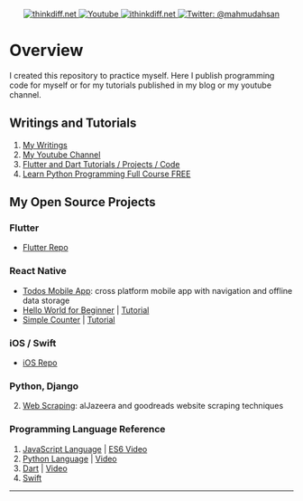 <p align="center">
    <a href="http://thinkdiff.net/">
        <img src="https://img.shields.io/badge/blog-thinkdiff.net-brightgreen.svg" alt="thinkdiff.net" />
    </a>
    <a href="https://www.youtube.com/channel/UCtHlgyUw0wLE5Ous9swfFlg">
        <img src="https://img.shields.io/badge/my-youtube channel-red.svg" alt="Youtube" />
    </a>
    <a href="https://ithinkdiff.net/">
        <img src="https://img.shields.io/badge/mobile-apps-yellow.svg" alt="ithinkdiff.net" />
    </a>
    <a href="https://twitter.com/mahmudahsan">
        <img src="https://img.shields.io/badge/contact%40-mahmudahsan-blue.svg" alt="Twitter: @mahmudahsan" />
    </a>
</p>

# Overview

I created this repository to practice myself. Here I publish programming code for myself or for my tutorials published in my blog or my youtube channel.


## Writings and Tutorials

1. [My Writings](https://thinkdiff.net)
2. [My Youtube Channel](https://www.youtube.com/channel/UCtHlgyUw0wLE5Ous9swfFlg)
3. [Flutter and Dart Tutorials / Projects / Code](https://github.com/mahmudahsan/flutter)
4. [Learn Python Programming Full Course FREE](https://youtu.be/llbgjR_tL2k)

## My Open Source Projects

### Flutter
- [Flutter Repo](https://github.com/mahmudahsan/flutter)

### React Native
- [Todos Mobile App](https://github.com/mahmudahsan/todos-react-reactnative): cross platform mobile app with navigation and offline data storage
- [Hello World for Beginner](/react-native/t1_helloworld) | [Tutorial](https://www.youtube.com/watch?v=kFEs5WB7NB0)
- [Simple Counter](/react-native/simple_counter) | [Tutorial](https://youtu.be/6Jb7Xs64nwM)

### iOS / Swift
- [iOS Repo](https://github.com/mahmudahsan/iOS-Swift-SwiftUI)

### Python, Django
2. [Web Scraping](https://github.com/mahmudahsan/webscraping): alJazeera and goodreads website scraping techniques

### Programming Language Reference
1. [JavaScript Language](javascript/) | [ES6 Video](https://www.youtube.com/watch?v=7LnGAsErYYU)
2. [Python Language](python-language/) | [Video](https://www.youtube.com/watch?v=llbgjR_tL2k)
3. [Dart](https://github.com/mahmudahsan/flutter/tree/master/dart) | [Video](https://www.youtube.com/watch?v=Ej_Pcr4uC2Q)
4. [Swift](https://github.com/mahmudahsan/iOS-Swift-SwiftUI/blob/master/swift.md)
***
